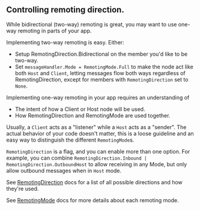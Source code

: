 ## Controlling remoting direction.

While bidirectional (two-way) remoting is great, you may want to use one-way remoting in parts of your app.

Implementing two-way remoting is easy. Either:
- Setup RemotingDirection.Bidirectional on the member you'd like to be two-way.
- Set `messageHandler.Mode = RemotingMode.Full` to make the node act like both `Host` and `Client`, letting messages flow both ways regardless of RemotingDirection, except for members with `RemotingDirection` set to `None`.

Implementing one-way remoting in your app requires an understanding of
- The intent of how a Client or Host node will be used.
- How RemotingDirection and RemotingMode are used together.

Usually, a `Client` acts as a "listener" while a `Host` acts as a "sender". The actual behavior of your code doesn't matter, this is a loose guideline and an easy way to distinguish the different `RemotingMode`s.

`RemotingDirection` is a flag, and you can enable more than one option. For example, you can combine `RemotingDirection.Inbound | RemotingDirection.OutboundHost` to allow receiving in any Mode, but only allow outbound messages when in `Host` mode.

See [RemotingDirection](https://arlo.site/owlcore/api/OwlCore.Remoting.RemotingDirection.html) docs for a list of all possible directions and how they're used.

See [RemotingMode](https://arlo.site/owlcore/api/OwlCore.Remoting.RemotingMode.html) docs for more details about each remoting mode.

